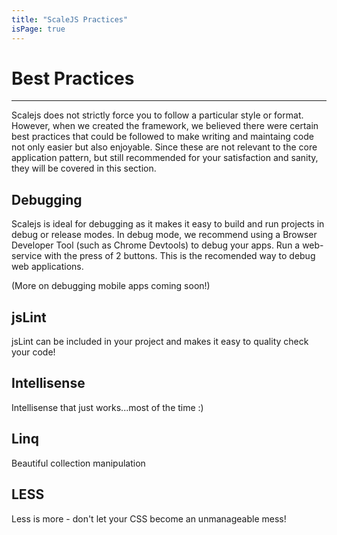 ```yaml
---
title: "ScaleJS Practices"
isPage: true
---
```


# Best Practices

<hr>

Scalejs does not strictly force you to follow a particular style or format. However, when we created the framework,
we believed there were certain best practices that could be followed to make writing and maintaing code not only
easier but also enjoyable. Since these are not relevant to the core application pattern, but still recommended
for your satisfaction and sanity, they will be covered in this section.

## Debugging

Scalejs is ideal for debugging as it makes it easy to build and run projects in debug or release modes.
In debug mode, we recommend using a Browser Developer Tool (such as Chrome Devtools) to debug your apps.
Run a web-service with the press of 2 buttons. This is the recomended way to debug web applications.

(More on debugging mobile apps coming soon!)

## jsLint

jsLint can be included in your project and makes it easy to quality check your code!

## Intellisense

Intellisense that just works...most of the time :)

## Linq

Beautiful collection manipulation

## LESS

Less is more - don't let your CSS become an unmanageable mess! 
